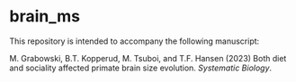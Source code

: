 # brain_ms
This repository is intended to accompany the following manuscript:

M. Grabowski, B.T. Kopperud, M. Tsuboi, and T.F. Hansen (2023) Both diet and sociality affected primate brain size evolution. _Systematic Biology_.
